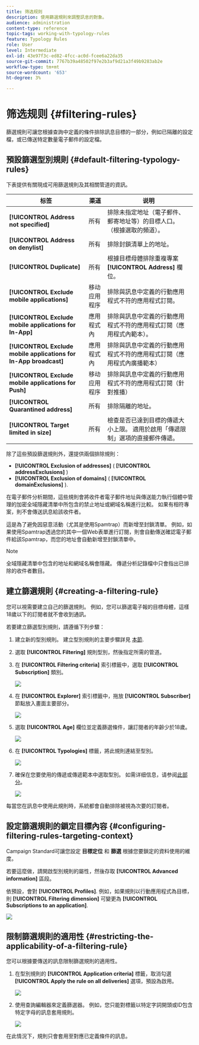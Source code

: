 ```yaml
---
title: 筛选规则
description: 使用篩選規則來調整訊息的對象。
audience: administration
content-type: reference
topic-tags: working-with-typology-rules
feature: Typology Rules
role: User
level: Intermediate
exl-id: 43e97f3c-ed82-4fcc-ac0d-fcee6a22da35
source-git-commit: 7767b39a48502f97e2b3af9d21a3f49b9283ab2e
workflow-type: tm+mt
source-wordcount: '653'
ht-degree: 3%

---
```


# 筛选规则 {#filtering-rules}

篩選規則可讓您根據查詢中定義的條件排除訊息目標的一部分，例如已隔離的設定檔，或已傳送特定數量電子郵件的設定檔。

## 預設篩選型別規則 {#default-filtering-typology-rules}

下表提供有關現成可用篩選規則及其相關管道的資訊。

| 标签 | 渠道 | 说明 |
| ---------|----------|---------|
| **[!UICONTROL Address not specified]** | 所有 | 排除未指定地址（電子郵件、郵寄地址等）的目標人口。 （根據選取的頻道）。 |
| **[!UICONTROL Address on denylist]** | 所有 | 排除封鎖清單上的地址。 |
| **[!UICONTROL Duplicate]** | 所有 | 根據目標母體排除重複專案 **[!UICONTROL Address]** 欄位。 |
| **[!UICONTROL Exclude mobile applications]** | 移动应用程序 | 排除與訊息中定義的行動應用程式不符的應用程式訂閱。 |
| **[!UICONTROL Exclude mobile applications for In-App]** | 應用程式內 | 排除與訊息中定義的行動應用程式不符的應用程式訂閱（應用程式內範本）。 |
| **[!UICONTROL Exclude mobile applications for In-App broadcast]** | 應用程式內 | 排除與訊息中定義的行動應用程式不符的應用程式訂閱（應用程式內廣播範本） |
| **[!UICONTROL Exclude mobile applications for Push]** | 移动应用程序 | 排除與訊息中定義的行動應用程式不符的應用程式訂閱（針對推播） |
| **[!UICONTROL Quarantined address]** | 所有 | 排除隔離的地址。 |
| **[!UICONTROL Target limited in size]** | 所有 | 檢查是否已達到目標的傳遞大小上限。 適用於啟用「傳遞限制」選項的直接郵件傳遞。 |

除了這些預設篩選規則外，還提供兩個排除規則：

* **[!UICONTROL Exclusion of addresses]** ( **[!UICONTROL addressExclusions]** )
* **[!UICONTROL Exclusion of domains]** ( **[!UICONTROL domainExclusions]** ).

在電子郵件分析期間，這些規則會將收件者電子郵件地址與傳送能力執行個體中管理的加密全域隱藏清單中所包含的禁止地址或網域名稱進行比較。 如果有相符專案，則不會傳送訊息給該收件者。

這是為了避免因惡意活動（尤其是使用Spamtrap）而新增至封鎖清單。 例如，如果使用Spamtrap透過您的其中一個Web表單進行訂閱，則會自動傳送確認電子郵件給該Spamtrap，而您的地址會自動新增至封鎖清單中。

>[!NOTE]
>
>全域隱藏清單中包含的地址和網域名稱會隱藏。 傳遞分析記錄檔中只會指出已排除的收件者數目。

## 建立篩選規則 {#creating-a-filtering-rule}

您可以視需要建立自己的篩選規則。 例如，您可以篩選電子報的目標母體，這樣18歲以下的訂閱者就不會收到通訊。

若要建立篩選型別規則，請遵循下列步驟：

1. 建立新的型別規則。 建立型別規則的主要步驟詳見 [本節](../../sending/using/managing-typology-rules.md).

1. 選取 **[!UICONTROL Filtering]** 規則型別，然後指定所需的管道。

1. 在 **[!UICONTROL Filtering criteria]** 索引標籤中，選取 **[!UICONTROL Subscription]** 類別。

   ![](assets/typology_create-rule-subscription.png)

1. 在 **[!UICONTROL Explorer]** 索引標籤中，拖放 **[!UICONTROL Subscriber]** 節點放入畫面主要部分。

   ![](assets/typology_create-rule-subscriber.png)

1. 選取 **[!UICONTROL Age]** 欄位並定義篩選條件，讓訂閱者的年齡少於18歲。

   ![](assets/typology_create-rule-age.png)

1. 在 **[!UICONTROL Typologies]** 標籤，將此規則連結至型別。

   ![](assets/typology_create-rule-typology.png)

1. 確保在您要使用的傳遞或傳遞範本中選取型別。 如需详细信息，请参阅[此部分](../../sending/using/managing-typologies.md#applying-typologies-to-messages)。

   ![](assets/typology_template.png)

每當您在訊息中使用此規則時，系統都會自動排除被視為次要的訂閱者。

## 設定篩選規則的鎖定目標內容 {#configuring-filtering-rules-targeting-context}

Campaign Standard可讓您設定  **目標定位** 和 **篩選** 根據您要鎖定的資料使用的維度。

若要這麼做，請開啟型別規則的屬性，然後存取 **[!UICONTROL Advanced information]** 區段。

依預設，會對 **[!UICONTROL Profiles]**. 例如，如果規則以行動應用程式為目標，則 **[!UICONTROL Filtering dimension]** 可變更為 **[!UICONTROL Subscriptions to an application]**.

![](assets/typology_rule-order_2.png)

## 限制篩選規則的適用性 {#restricting-the-applicability-of-a-filtering-rule}

您可以根據要傳送的訊息限制篩選規則的適用性。

1. 在型別規則的 **[!UICONTROL Application criteria]** 標籤，取消勾選 **[!UICONTROL Apply the rule on all deliveries]** 選項，預設為啟用。

   ![](assets/typology_limit.png)

1. 使用查詢編輯器來定義篩選器。 例如，您只能對標籤以特定字詞開頭或ID包含特定字母的訊息套用規則。

   ![](assets/typology_limit-rule.png)

在此情況下，規則只會套用至對應已定義條件的訊息。
